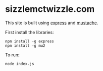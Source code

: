 sizzlemctwizzle.com
===================

This site is built using [express](http://expressjs.com/) and [mustache](http://mustache.github.io/mustache.5.html).

First install the libraries:
    
    npm install -g express
    npm install -g mu2
    
To run:

    node index.js
